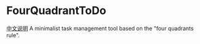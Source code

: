 # FourQuadrantToDo
[中文说明](https://github.com/Paitalyi/FourQuadrantToDo/blob/main/README_CN.MD)
A minimalist task management tool based on the "four quadrants rule".
